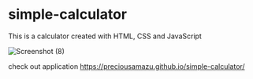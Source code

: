 # simple-calculator
This is a calculator created with HTML, CSS and JavaScript


![Screenshot (8)](https://user-images.githubusercontent.com/88929399/131216094-a6304a71-0396-4bd5-8fd2-506c603c1a0e.png)




check out application
https://preciousamazu.github.io/simple-calculator/




